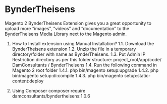 # BynderTheisens
Magento 2 BynderTheisens Extension gives you a great opportunity to upload more “images”, “videos” and “documentation” to the BynderTheisens Media Library next to the Magento admin.

1) How to Install extension using Manual Installation?
  1.1. Download the BynderTheisens extension
  1.2. Unzip the file in a temporary directory/folder with name as BynderTheisens.
  1.3. Put Admin IP Restriction directory as per this folder structure: project_root/app/code/ DamConsultants / BynderTheisens
  1.4. Run the following command in Magento 2 root folder
    1.4.1. php bin/magento setup:upgrade
    1.4.2. php bin/magento setup:di:compile
    1.4.3. php bin/magento setup:static-content:deploy
    
2) Using Composer
      composer require damconsultants/byndertheisens:1.0.6
